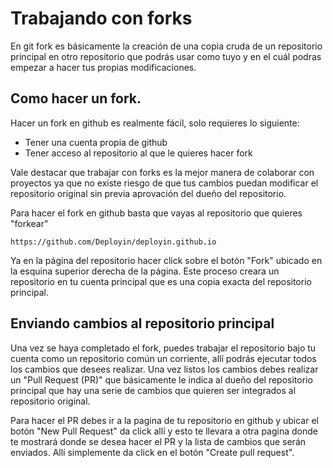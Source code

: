 # Trabajando con forks

En git fork es básicamente la creación de una copia cruda de un repositorio
principal en otro repositorio que podrás usar como tuyo y en el cuál podras
empezar a hacer tus propias modificaciones.

## Como hacer un fork.

Hacer un fork en github es realmente fácil, solo requieres lo siguiente:

* Tener una cuenta propia de github
* Tener acceso al repositorio al que le quieres hacer fork

Vale destacar que trabajar con forks es la mejor manera de colaborar con
proyectos ya que no existe riesgo de que tus cambios puedan modificar el
repositorio original sin previa aprovación del dueño del repositorio.

Para hacer el fork en github basta que vayas al repositorio que quieres "forkear" 

```
https://github.com/Deployin/deployin.github.io
```

Ya en la página del repositorio hacer click sobre el botón "Fork" ubicado en la
esquina superior derecha de la página. Este proceso creara un repositorio en tu
cuenta principal que es una copia exacta del repositorio principal.

## Enviando cambios al repositorio principal

Una vez se haya completado el fork, puedes trabajar el repositorio bajo tu
cuenta como un repositorio común un corriente, allí podrás ejecutar todos los
cambios que desees realizar. Una vez listos los cambios debes realizar un "Pull
Request (PR)" que básicamente le indica al dueño del repositorio principal que
hay una serie de cambios que quieren ser integrados al repositorio original.

Para hacer el PR debes ir a la pagina de tu repositorio en github y ubicar el
botón "New Pull Request" da click allí y esto te llevara a otra pagina donde te
mostrará donde se desea hacer el PR y la lista de cambios que serán enviados.
Allí simplemente da click en el botón "Create pull request".
